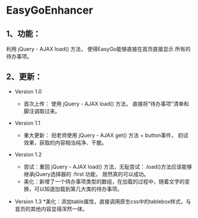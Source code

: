 # EasyGoEnhancer

## 1、功能：
利用 jQuery - AJAX load() 方法， 使得EasyGo能够直接在首页直接显示 所有的 待办事项。

## 2、更新：
* Version 1.0
	* 首次上传： 使用 jQuery - AJAX load() 方法， 直接将“待办事项”清单和脚注调取过来。

* Version 1.1
	* 重大更新： 倪老师使用 jQuery - AJAX get() 方法 + button事件， 初试效果，获取的内容相当纯净、干脆。

* Version 1.2
	* 尝试：重回 jQuery - AJAX load() 方法，无耻尝试：.load()方法应该能够继承jQuery选择器的 :first 功能， 居然真的可以成功。
	* 美化：新增了一个待办事项类型的数组，在加载的过程中，随着文字的变换，可以知道加载到第几大类的待办事项。

* Version 1.3
	*美化：添加table属性，直接调用原生css中的tablebox样式，与首页的其他内容显得浑然一体。